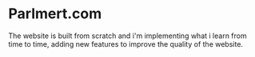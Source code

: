 # Parlmert.com 
The website is built from scratch and i'm implementing what i learn from time to time, adding new features to improve the quality of the website. 